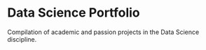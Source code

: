 # Data Science Portfolio
Compilation of academic and passion projects in the Data Science discipline.
